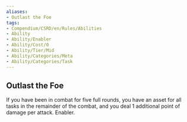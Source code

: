 ```yaml
---
aliases:
- Outlast the Foe
tags:
- Compendium/CSRD/en/Rules/Abilities
- Ability
- Ability/Enabler
- Ability/Cost/0
- Ability/Tier/Mid
- Ability/Categories/Meta
- Ability/Categories/Task
---
```


  
## Outlast the Foe  
If you have been in combat for five full rounds, you have an asset for all tasks in the remainder of the combat, and you deal 1 additional point of damage per attack. Enabler.